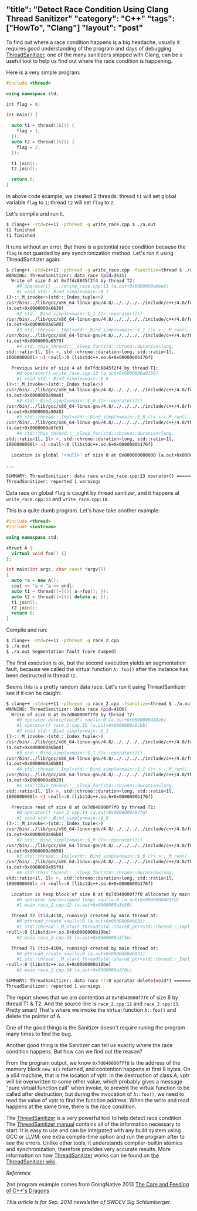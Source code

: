 "title": "Detect Race Condition Using Clang Thread Sanitizer"
"category": "C++"
"tags": ["HowTo", "Clang"]
"layout": "post"
---

To find out where a race condition happens is a big headache, usually it requires good understanding of the program and days of debugging.
[ThreadSanitizer], one of the many sanitizers shipped with Clang, can be a useful tool to help us find out where the race condition is happening.

Here is a very simple program:

```C++
#include <thread>

using namespace std;

int flag = 0;

int main() {

  auto t1 = thread([&]() {
    flag = 1;
  });
  auto t2 = thread([&]() {
    flag = 2;
  });

  t1.join();
  t2.join();

  return 0;
}

```

In above code example, we created 2 threads: thread `t1` will set global variable `flag` to `1`; thread `t2` will set `flag` to `2`.

Let's compile and run it.

```bash
$ clang++ -std=c++11 -pthread -g write_race.cpp $ ./a.out
t2 finished
t1 finished
```

It runs without an error. But there is a potential race condition because the `flag` is not guarded by any synchronization method. Let's run it using ThreadSanitizer again:

```bash
$ clang++ -std=c++11 -pthread -g write_race.cpp -fsanitize=thread $ ./a.out ==================
WARNING: ThreadSanitizer: data race (pid=3631)
  Write of size 4 at 0x7fdc8845f2f4 by thread T2:
    #0 operator() .../write_race.cpp:13 (a.out+0x0000000a66e6)
    #1 void std::_Bind_simple<main::$_1
()>::_M_invoke<>(std::_Index_tuple<>)
/usr/bin/../lib/gcc/x86_64-linux-gnu/4.8/../../../../include/c++/4.8/functional:1731
(a.out+0x0000000a6630)
    #2 std::_Bind_simple<main::$_1 ()>::operator()()
/usr/bin/../lib/gcc/x86_64-linux-gnu/4.8/../../../../include/c++/4.8/functional:1720
(a.out+0x0000000a65d0)
    #3 std::thread::_Impl<std::_Bind_simple<main::$_1 ()> >::_M_run()
/usr/bin/../lib/gcc/x86_64-linux-gnu/4.8/../../../../include/c++/4.8/thread:115
(a.out+0x0000000a6579)
    #4 std::this_thread::__sleep_for(std::chrono::duration<long,
std::ratio<1l, 1l> >, std::chrono::duration<long, std::ratio<1l,
1000000000l> >) <null>:0 (libstdc++.so.6+0x0000000b176f)

  Previous write of size 4 at 0x7fdc8845f2f4 by thread T1:
    #0 operator() write_race.cpp:10 (a.out+0x0000000a9156)
    #1 void std::_Bind_simple<main::$_0
()>::_M_invoke<>(std::_Index_tuple<>)
/usr/bin/../lib/gcc/x86_64-linux-gnu/4.8/../../../../include/c++/4.8/functional:1731
(a.out+0x0000000a90a0)
    #2 std::_Bind_simple<main::$_0 ()>::operator()()
/usr/bin/../lib/gcc/x86_64-linux-gnu/4.8/../../../../include/c++/4.8/functional:1720
(a.out+0x0000000a9040)
    #3 std::thread::_Impl<std::_Bind_simple<main::$_0 ()> >::_M_run()
/usr/bin/../lib/gcc/x86_64-linux-gnu/4.8/../../../../include/c++/4.8/thread:115
(a.out+0x0000000a8fe9)
    #4 std::this_thread::__sleep_for(std::chrono::duration<long,
std::ratio<1l, 1l> >, std::chrono::duration<long, std::ratio<1l,
1000000000l> >) <null>:0 (libstdc++.so.6+0x0000000b176f)

  Location is global '<null>' of size 0 at 0x000000000000 (a.out+0x0000011092f4)

...

SUMMARY: ThreadSanitizer: data race write_race.cpp:13 operator() ==================
ThreadSanitizer: reported 1 warnings

```

Data race on global `flag` is caught by thread sanitizer, and it happens at `write_race.cpp:13` and `write_race.cpp:10`.

This is a quite dumb program. Let's have take another example:

```C++
#include <thread>
#include <iostream>

using namespace std;

struct A {
  virtual void foo() {}
};

int main(int argc, char const *argv[])
{
  auto *a = new A();
  cout << "a = "a << endl;
  auto t1 = thread([=](){ a->foo(); });
  auto t2 = thread([=](){ delete a; });
  t1.join();
  t2.join();
  return 0;
}
```

Compile and run:

```bash
$ clang++ -std=c++11 -pthread -g race_2.cpp
$ ./a.out
$ ./a.out Segmentation fault (core dumped)
```

The first execution is ok, but the second execution yields an segmentation fault, because we called the virtual function `A::foo()` after the instance has been destructed in thread `t2`.

Seems this is a pretty random data race. Let's run it using ThreadSanitizer see if it can be caught:

```bash
$ clang++ -std=c++11 -pthread -g race_2.cpp -fsanitize=thread $ ./a.out a = 0x7d040000f7f0 ==================
WARNING: ThreadSanitizer: data race (pid=4106)
  Write of size 8 at 0x7d040000f7f0 by thread T2:
    #0 operator delete(void*) <null>:0 (a.out+0x0000000488eb)
    #1 operator() race_2.cpp:15 (a.out+0x0000000a6cbb)
    #2 void std::_Bind_simple<main::$_1
()>::_M_invoke<>(std::_Index_tuple<>)
/usr/bin/../lib/gcc/x86_64-linux-gnu/4.8/../../../../include/c++/4.8/functional:1731
(a.out+0x0000000a6be0)
    #3 std::_Bind_simple<main::$_1 ()>::operator()()
/usr/bin/../lib/gcc/x86_64-linux-gnu/4.8/../../../../include/c++/4.8/functional:1720
(a.out+0x0000000a6b80)
    #4 std::thread::_Impl<std::_Bind_simple<main::$_1 ()> >::_M_run()
/usr/bin/../lib/gcc/x86_64-linux-gnu/4.8/../../../../include/c++/4.8/thread:115
(a.out+0x0000000a6b29)
    #5 std::this_thread::__sleep_for(std::chrono::duration<long,
std::ratio<1l, 1l> >, std::chrono::duration<long, std::ratio<1l,
1000000000l> >) <null>:0 (libstdc++.so.6+0x0000000b176f)

  Previous read of size 8 at 0x7d040000f7f0 by thread T1:
    #0 operator() race_2.cpp:14 (a.out+0x0000000a977d)
    #1 void std::_Bind_simple<main::$_0
()>::_M_invoke<>(std::_Index_tuple<>)
/usr/bin/../lib/gcc/x86_64-linux-gnu/4.8/../../../../include/c++/4.8/functional:1731
(a.out+0x0000000a96b0)
    #2 std::_Bind_simple<main::$_0 ()>::operator()()
/usr/bin/../lib/gcc/x86_64-linux-gnu/4.8/../../../../include/c++/4.8/functional:1720
(a.out+0x0000000a9650)
    #3 std::thread::_Impl<std::_Bind_simple<main::$_0 ()> >::_M_run()
/usr/bin/../lib/gcc/x86_64-linux-gnu/4.8/../../../../include/c++/4.8/thread:115
(a.out+0x0000000a95f9)
    #4 std::this_thread::__sleep_for(std::chrono::duration<long,
std::ratio<1l, 1l> >, std::chrono::duration<long, std::ratio<1l,
1000000000l> >) <null>:0 (libstdc++.so.6+0x0000000b176f)

  Location is heap block of size 8 at 0x7d040000f7f0 allocated by main thread:
    #0 operator new(unsigned long) <null>:0 (a.out+0x00000004837d)
    #1 main race_2.cpp:12 (a.out+0x0000000a3e50)

  Thread T2 (tid=4110, running) created by main thread at:
    #0 pthread_create <null>:0 (a.out+0x00000004b831)
    #1 std::thread::_M_start_thread(std::shared_ptr<std::thread::_Impl_base>)
<null>:0 (libstdc++.so.6+0x0000000b19be)
    #2 main race_2.cpp:15 (a.out+0x0000000a3f4e)

  Thread T1 (tid=4109, running) created by main thread at:
    #0 pthread_create <null>:0 (a.out+0x00000004b831)
    #1 std::thread::_M_start_thread(std::shared_ptr<std::thread::_Impl_base>)
<null>:0 (libstdc++.so.6+0x0000000b19be)
    #2 main race_2.cpp:14 (a.out+0x0000000a3f0c)

SUMMARY: ThreadSanitizer: data race ??:0 operator delete(void*) ==================
ThreadSanitizer: reported 1 warnings
```

The report shows that we are contention at `0x7d040000f7f0` of size 8 by thread T1 & T2. And the source line is `race_2.cpp:12` and `race_2.cpp:13`. Pretty smart! That's where we invoke the virtual function `A::foo()` and delete the pointer of A.

One of the good things is the Sanitizer doesn't require runing the program many times to find the bug.

Another good thing is the Sanitizer can tell us exactly where the race condition happens. But how can we find out the reason?

From the program output, we know `0x7d040000f7f0` is the address of the memory block `new A()` returned, and contention happens at first 8 bytes. On a x64 machine, that is the location of vptr. In the destruction of class A, vptr will be overwritten to some other value, which probably gives a message "pure virtual function call" when invoke, to prevent the virtual function to be called after destruction; but during the invocation of `A::foo()`, we need to read the value of vptr to find the function address. When the write and read happens at the same time, there is the race condition.

The [ThreadSanitizer] is a very powerful tool to help detect race condition. The [ThreadSanitizer manual] contains all of the information necessary to start. It is easy to use and can be integrated with any build system using GCC or LLVM: one extra compile-time option and run the program after to see the errors. Unlike other tools, it understands compiler-builtin atomics and synchronization, therefore provides very accurate results. More information on how [ThreadSanitizer] works can be found on [the ThreadSanitizer wiki].

*Reference*

2nd program example comes from GoingNative 2013 [The Care and Feeding of C++'s Dragons](https://urldefense.proofpoint.com/v1/url?u=http://channel9.msdn.com/Events/GoingNative/2013/The-Care-and-Feeding-of-C-s-Dragons&k=Bmn%2BpBF6%2FxX%2F6xeXViRpFg%3D%3D%0A&r=XKHKqvEQZPfF56uL%2BOZCgw%3D%3D%0A&m=3U5%2BNCJxni%2FCWwoCYzx0v5Pk0RDV8dSjM7rlg2QbtHg%3D%0A&s=ff921eae48afb6b89d67803853eb508c06e9726ab41c5c8c8d4cbaf731429a6e)

_This article is for Sep. 2014 newsletter of SWDEV Sig Schlumberger._

[ThreadSanitizer]: https://urldefense.proofpoint.com/v1/url?u=https://code.google.com/p/thread-sanitizer/&k=Bmn%2BpBF6%2FxX%2F6xeXViRpFg%3D%3D%0A&r=XKHKqvEQZPfF56uL%2BOZCgw%3D%3D%0A&m=3U5%2BNCJxni%2FCWwoCYzx0v5Pk0RDV8dSjM7rlg2QbtHg%3D%0A&s=0dc51daf68f724ca5ebe3a77b42dcce4bcb1742018cf258627b113c92d3aa113

[ThreadSanitizer manual]: https://code.google.com/p/thread-sanitizer/wiki/CppManual

[the ThreadSanitizer wiki]: https://code.google.com/p/thread-sanitizer/wiki/Algorithm
